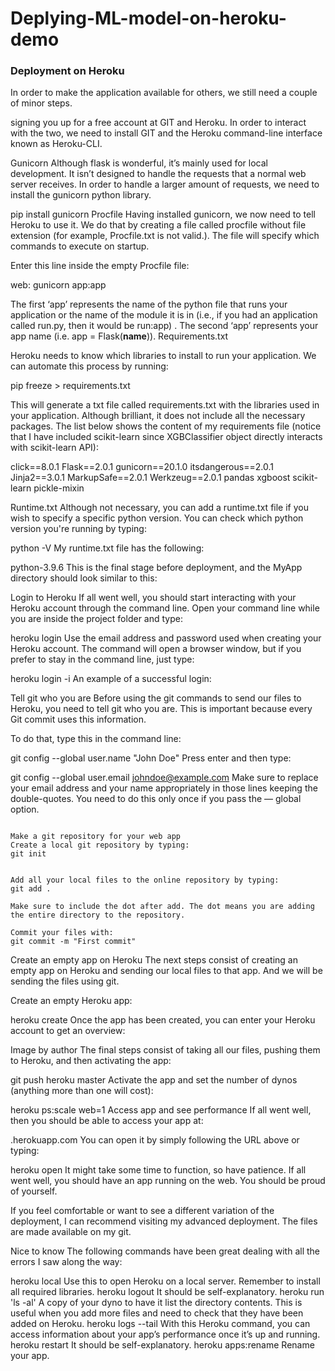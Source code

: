 # Deplying-ML-model-on-heroku-demo

### Deployment on Heroku
In order to make the application available for others, we still need a couple of minor steps. 

signing you up for a free account at GIT and Heroku. In order to interact with the two, we need to install GIT and the Heroku command-line interface known as Heroku-CLI. 

Gunicorn
Although flask is wonderful, it’s mainly used for local development. It isn’t designed to handle the requests that a normal web server receives. In order to handle a larger amount of requests, we need to install the gunicorn python library.

pip install gunicorn
Procfile
Having installed gunicorn, we now need to tell Heroku to use it. We do that by creating a file called procfile without file extension (for example, Procfile.txt is not valid.). The file will specify which commands to execute on startup.

Enter this line inside the empty Procfile file:

web: gunicorn app:app

The first ‘app’ represents the name of the python file that runs your application or the name of the module it is in (i.e., if you had an application called run.py, then it would be run:app)
.
The second ‘app’ represents your app name (i.e. app = Flask(__name__)).
Requirements.txt

Heroku needs to know which libraries to install to run your application. We can automate this process by running:

pip freeze > requirements.txt

This will generate a txt file called requirements.txt with the libraries used in your application. Although brilliant, it does not include all the necessary packages. The list below shows the content of my requirements file (notice that I have included scikit-learn since XGBClassifier object directly interacts with scikit-learn API):

click==8.0.1
Flask==2.0.1
gunicorn==20.1.0
itsdangerous==2.0.1
Jinja2==3.0.1
MarkupSafe==2.0.1
Werkzeug==2.0.1
pandas
xgboost
scikit-learn
pickle-mixin


Runtime.txt
Although not necessary, you can add a runtime.txt file if you wish to specify a specific python version. You can check which python version you're running by typing:

python -V
My runtime.txt file has the following:

python-3.9.6
This is the final stage before deployment, and the MyApp directory should look similar to this:


Login to Heroku
If all went well, you should start interacting with your Heroku account through the command line. Open your command line while you are inside the project folder and type:

heroku login
Use the email address and password used when creating your Heroku account. The command will open a browser window, but if you prefer to stay in the command line, just type:

heroku login -i
An example of a successful login:




Tell git who you are
Before using the git commands to send our files to Heroku, you need to tell git who you are. This is important because every Git commit uses this information.

To do that, type this in the command line:

git config --global user.name "John Doe"
Press enter and then type:

git config --global user.email johndoe@example.com
Make sure to replace your email address and your name appropriately in those lines keeping the double-quotes. You need to do this only once if you pass the — global option.

```

Make a git repository for your web app
Create a local git repository by typing:
git init


Add all your local files to the online repository by typing:
git add .

Make sure to include the dot after add. The dot means you are adding the entire directory to the repository.

Commit your files with:
git commit -m "First commit"

```

Create an empty app on Heroku
The next steps consist of creating an empty app on Heroku and sending our local files to that app. And we will be sending the files using git.

Create an empty Heroku app:

heroku create <app-name-you-choose>
Once the app has been created, you can enter your Heroku account to get an overview:


Image by author
The final steps consist of taking all our files, pushing them to Heroku, and then activating the app:

git push heroku master
Activate the app and set the number of dynos (anything more than one will cost):

heroku ps:scale web=1
Access app and see performance
If all went well, then you should be able to access your app at:

<app-name-you-choose>.herokuapp.com
You can open it by simply following the URL above or typing:

heroku open
It might take some time to function, so have patience. If all went well, you should have an app running on the web. You should be proud of yourself.

If you feel comfortable or want to see a different variation of the deployment, I can recommend visiting my advanced deployment. The files are made available on my git.

Nice to know
The following commands have been great dealing with all the errors I saw along the way:

heroku local Use this to open Heroku on a local server. Remember to install all required libraries.
heroku logout It should be self-explanatory.
heroku run 'ls -al' A copy of your dyno to have it list the directory contents. This is useful when you add more files and need to check that they have been added on Heroku.
heroku logs --tail With this Heroku command, you can access information about your app’s performance once it’s up and running.
heroku restart It should be self-explanatory.
heroku apps:rename <newname> Rename your app.

